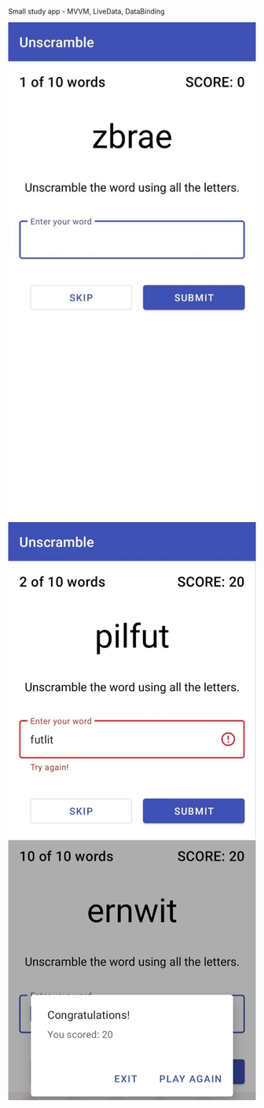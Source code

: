 Small study app - MVVM, LiveData, DataBinding

![Screenshot 1](screen1.jpg)
![Screenshot 2](screen2.jpg)
![Screenshot 3](screen3.jpg)

